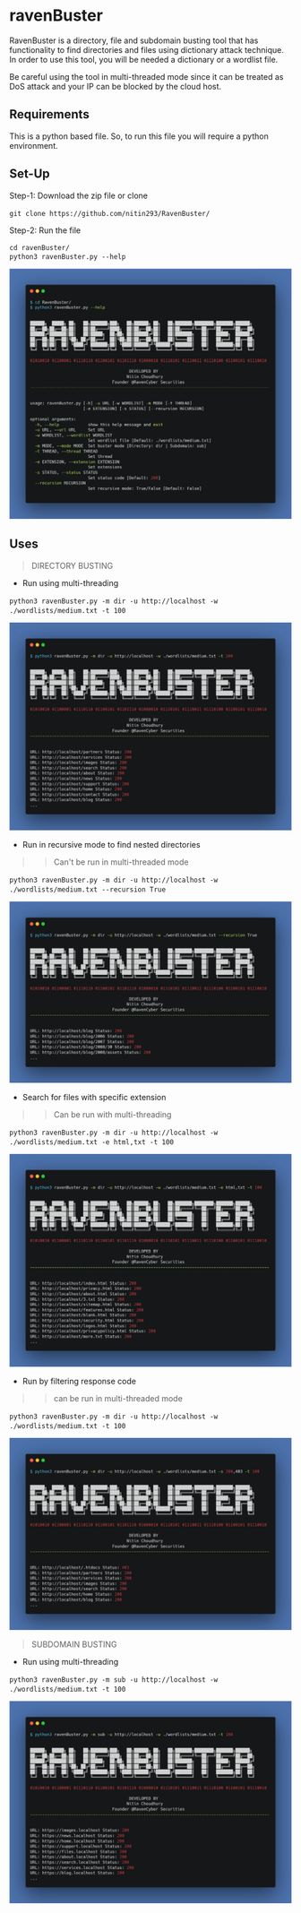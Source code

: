 # ravenBuster
RavenBuster is a directory, file and subdomain busting tool that has functionality to find directories and files using dictionary attack technique. In order to use this tool, you will be needed a dictionary or a wordlist file. 


Be careful using the tool in multi-threaded mode since it can be treated as DoS attack and your IP can be blocked by the cloud host. 


## Requirements
This is a python based file. So, to run this file you will require a python environment.

## Set-Up
Step-1: Download the zip file or clone

`git clone https://github.com/nitin293/RavenBuster/`

Step-2: Run the file

```
cd ravenBuster/
python3 ravenBuster.py --help
```

![img](./assets/img-0.png)

## Uses

> DIRECTORY BUSTING
* Run using multi-threading

`python3 ravenBuster.py -m dir -u http://localhost -w ./wordlists/medium.txt -t 100`

![img](./assets/img-1.png)


* Run in recursive mode to find nested directories

>> Can't be run in multi-threaded mode

`python3 ravenBuster.py -m dir -u http://localhost -w ./wordlists/medium.txt --recursion True`

![img](./assets/img-2.png)


* Search for files with specific extension

>> Can be run with multi-threading

`python3 ravenBuster.py -m dir -u http://localhost -w ./wordlists/medium.txt -e html,txt -t 100`

![img](./assets/img-3.png)


* Run by filtering response code

>> can be run in multi-threaded mode

`python3 ravenBuster.py -m dir -u http://localhost -w ./wordlists/medium.txt -t 100`

![img](./assets/img-4.png)




> SUBDOMAIN BUSTING
* Run using multi-threading

`python3 ravenBuster.py -m sub -u http://localhost -w ./wordlists/medium.txt -t 100`

![img](./assets/img-5.png)
